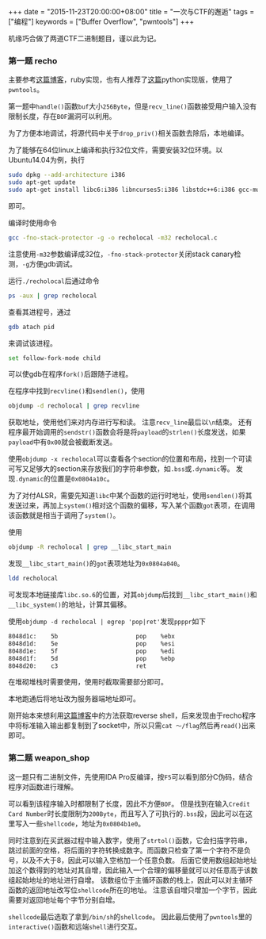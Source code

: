 +++
date = "2015-11-23T20:00:00+08:00"
title = "一次与CTF的邂逅"
tags = ["编程"]
keywords = ["Buffer Overflow", "pwntools"]
+++

机缘巧合做了两道CTF二进制题目，谨以此为记。

### 第一题 recho

主要参考[这篇博客](https://blog.skullsecurity.org/2013/ropasaurusrex-a-primer-on-return-oriented-programming)，ruby实现，也有人推荐了[这篇](http://drops.wooyun.org/tips/6597)python实现版，使用了`pwntools`。

第一题中`handle()`函数`buf`大小`256Byte`，但是`recv_line()`函数接受用户输入没有限制长度，存在`BOF`漏洞可以利用。

为了方便本地调试，将源代码中关于`drop_priv()`相关函数去除后，本地编译。

为了能够在64位linux上编译和执行32位文件，需要安装32位环境。以Ubuntu14.04为例，执行

```sh
sudo dpkg --add-architecture i386
sudo apt-get update
sudo apt-get install libc6:i386 libncurses5:i386 libstdc++6:i386 gcc-multilib
```
即可。

编译时使用命令

```sh
gcc -fno-stack-protector -g -o recholocal -m32 recholocal.c
```

注意使用`-m32`参数编译成32位，`-fno-stack-protector`关闭stack canary检测，`-g`方便gdb调试。

运行`./recholocal`后通过命令

```sh
ps -aux | grep recholocal
```

查看其进程号，通过

```sh
gdb atach pid
```

来调试该进程。

```sh
set follow-fork-mode child
```

可以使gdb在程序`fork()`后跟随子进程。

在程序中找到`recvline()`和`sendlen()`，使用

```sh
objdump -d recholocal | grep recvline
```

获取地址，使用他们来对内存进行写和读。
注意`recv_line`最后以`\n`结束。
还有程序最开始调用的`sendstr()`函数会将是将`payload`的`strlen()`长度发送，如果`payload`中有`0x00`就会被截断发送。

使用`objdump -x recholocal`可以查看各个section的位置和布局，找到一个可读可写又足够大的section来存放我们的字符串参数，如`.bss`或`.dynamic`等。
发现`.dynamic`的位置是`0x0804a10c`。

为了对付ALSR，需要先知道`libc`中某个函数的运行时地址，使用`sendlen()`将其发送过来，再加上`system()`相对这个函数的偏移，写入某个函数`got`表项，在调用该函数就是相当于调用了`system()`。

使用

```sh
objdump -R recholocal | grep __libc_start_main
```

发现`__libc_start_main()`的`got`表项地址为`0x0804a040`。

```sh
ldd recholocal
```

可发现本地链接库`libc.so.6`的位置，对其`objdump`后找到`__libc_start_main()`和`__libc_system()`的地址，计算其偏移。

使用`objdump -d recholocal | egrep 'pop|ret'`发现`ppppr`如下

```sh
8048d1c:	5b                   	pop    %ebx
8048d1d:	5e                   	pop    %esi
8048d1e:	5f                   	pop    %edi
8048d1f:	5d                   	pop    %ebp
8048d20:	c3                   	ret   
```

在堆砌堆栈时需要使用，使用时截取需要部分即可。

本地跑通后将地址改为服务器端地址即可。

刚开始本来想利用[这篇博客](http://pentestmonkey.net/cheat-sheet/shells/reverse-shell-cheat-sheet)中的方法获取reverse shell，后来发现由于recho程序中将标准输入输出都复制到了socket中，所以只需`cat ～/flag`然后再`read()`出来即可。

### 第二题 weapon_shop

这一题只有二进制文件，先使用IDA Pro反编译，按`F5`可以看到部分C伪码，结合程序对函数进行理解。

可以看到该程序输入时都限制了长度，因此不方便`BOF`。
但是找到在输入`Credit Card Number`时长度限制为`200Byte`，而且写入了可执行的`.bss`段，因此可以在这里写入一些`shellcode`，地址为`0x0804b1e0`。

同时注意到在买武器过程中输入数字，使用了`strtol()`函数，它会扫描字符串，跳过前面的空格，将后面的字符转换成数字。而函数只检查了第一个字符不是负号，以及不大于8，因此可以输入空格加一个任意负数。
后面它使用数组起始地址加这个数得到的地址对其自增，因此输入一个合理的偏移量就可以对任意高于该数组起始地址的地址进行自增。
该数组位于主循环函数的栈上，因此可以对主循环函数的返回地址改写位`shellcode`所在的地址。
注意该自增只增加一个字节，因此需要对返回地址每个字节分别自增。

`shellcode`最后选取了拿到`/bin/sh`的`shellcode`。
因此最后使用了`pwntools`里的`interactive()`函数和远端`shell`进行交互。
